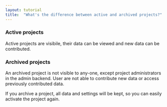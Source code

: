 ```yaml
---
layout: tutorial
title:  "What's the difference between active and archived projects?"
---
```


### Active projects

Active projects are visibile, their data can be viewed and new data can be contributed.

### Archived projects

An archived project is not visible to any-one, except project administrators in the admin backend. User are not able to contribute new data or access previously contributed data. 

If you archive a project, all data and settings will be kept, so you can easily activate the project again.